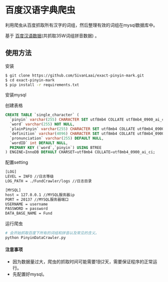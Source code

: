 # 百度汉语字典爬虫

利用爬虫从百度抓取所有汉字的词组，然后整理有效的词组在mysql数据库中。

基于 [百度汉语数据](https://hanyu.baidu.com/)(共抓取35W词组拼音数据) 。

## 使用方法

安装

```bash
$ git clone https://github.com/SivanLaai/exact-pinyin-mark.git
$ cd exact-pinyin-mark
$ pip install -r requirements.txt
```

安装mysql

创建表格
```sql
CREATE TABLE `single_character` (
  `pinyin` varchar(255) CHARACTER SET utf8mb4 COLLATE utf8mb4_0900_ai_ci NOT NULL,
  `word` varchar(255) NOT NULL,
  `plainPinyin` varchar(255) CHARACTER SET utf8mb4 COLLATE utf8mb4_0900_ai_ci NOT NULL,
  `definition` varchar(4096) CHARACTER SET utf8mb4 COLLATE utf8mb4_0900_ai_ci DEFAULT NULL,
  `pronunciation` varchar(255) DEFAULT NULL,
  `wordID` int DEFAULT NULL,
  PRIMARY KEY (`word`,`pinyin`) USING BTREE
) ENGINE=InnoDB DEFAULT CHARSET=utf8mb4 COLLATE=utf8mb4_0900_ai_ci;
```

配置setting

```bash
[LOG]
LEVEL = INFO //日志等级
LOG_PATH = ./FundCrawler/logs //日志目录

[MYSQL]
host = 127.0.0.1 //MYSQL服务器ip
PORT = 20137 //MYSQL服务器端口
USERNAME = username
PASSWORD = password
DATA_BASE_NAME = Fund
```
运行爬虫
```bash
# 会开始抓取百度下所有的词组和拼音以及常见的含义。
python PinyinDataCrawler.py
```

#### 注意事项

- 因为数据量过大，爬虫的抓取时间可能需要1到2天，需要保证程序的正常运行。
- 先配置好mysql。
